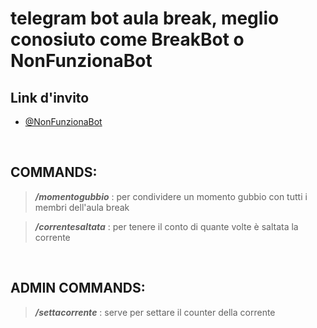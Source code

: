 # telegram bot aula break, meglio conosiuto come **BreakBot** o **NonFunzionaBot**

## Link d'invito

- [@NonFunzionaBot](https://t.me/NonFunonziaBot)

<br>

## COMMANDS:

> ***/momentogubbio*** : per condividere un momento gubbio con tutti i membri dell'aula break

> ***/correntesaltata*** : per tenere il conto di  quante volte è saltata la corrente

<br>

## ADMIN COMMANDS:

> ***/settacorrente*** : serve per settare il counter della corrente
